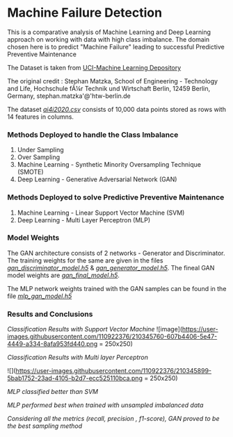 # Machine Failure Detection
This is a comparative analysis of Machine Learning and Deep Learning approach on working with data with high class imbalance.  The domain chosen here is to predict "Machine Failure" leading to successful Predictive Preventive Maintenance

The Dataset is taken from [UCI-Machine Learning Depository](https://archive.ics.uci.edu/ml/datasets/AI4I+2020+Predictive+Maintenance+Dataset#)

The original credit : Stephan Matzka, School of Engineering - Technology and Life, Hochschule fÃ¼r Technik und Wirtschaft Berlin, 12459 Berlin, Germany, stephan.matzka'@'htw-berlin.de

The dataset [*ai4i2020.csv*](https://github.com/arkasingh/MachFailure/blob/main/ai4i2020.csv) consists of 10,000 data points stored as rows with 14 features in columns.

### Methods Deployed to handle the Class Imbalance

1. Under Sampling
2. Over Sampling
3. Machine Learning - Synthetic Minority Oversampling Technique (SMOTE)
4. Deep Learning - Generative Adversarial Network (GAN)

### Methods Deployed to solve Predictive Preventive Maintenance

1. Machine Learning - Linear Support Vector Machine (SVM)
2. Deep Learning - Multi Layer Perceptron (MLP)

### Model Weights

The GAN architecture consists of 2 networks - Generator and Discriminator. The training weights for the same are given in the files [*gan_discriminator_model.h5*](https://github.com/arkasingh/MachFailure/blob/main/gan_discriminator_model.h5) & [*gan_generator_model.h5*](https://github.com/arkasingh/MachFailure/blob/main/gan_generator_model.h5). The fineal GAN model weights are [*gan_final_model.h5*](https://github.com/arkasingh/MachFailure/blob/main/gan_final_model.h5).

The MLP network weights trained with the GAN samples can be found in the file [*mlp_gan_model.h5*](https://github.com/arkasingh/MachFailure/blob/main/mlp_gan_model.h5)

### Results and Conclusions
*Classification Results with Support Vector Machine*
![image](https://user-images.githubusercontent.com/110922376/210345760-607b4406-5e47-4449-a334-8afa953fd440.png = 250x250)

*Classification Results with Multi layer Perceptron*

![](https://user-images.githubusercontent.com/110922376/210345899-5bab1752-23ad-4105-b2d7-ecc525110bca.png = 250x250)

*MLP classified better than SVM*

*MLP performed best when trained with unsampled imbalanced data*

*Considering all the metrics (recall, precision , f1-score), GAN proved to be the best sampling method*

